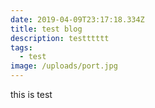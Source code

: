 ```yaml
---
date: 2019-04-09T23:17:18.334Z
title: test blog
description: testttttt
tags:
  - test
image: /uploads/port.jpg
---
```

this is test
